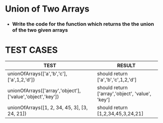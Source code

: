 # Union of Two Arrays

- ### Write the code for the function which returns the the union of the two given arrays

# TEST CASES

| TEST                                                       | RESULT                                           |
| ---------------------------------------------------------- | ------------------------------------------------ |
| unionOfArrays(['a','b','c'],['a',1,2,'d'])                 | should return ['a','b','c',1,2,'d']              |
| unionOfArrays(['array','object'],['value','object','key']) | should return ['array','object', 'value', 'key'] |
| unionOfArrays([1, 2, 34, 45, 3], [3, 24, 21])              | should return [1,2,34,45,3,24,21]                |
